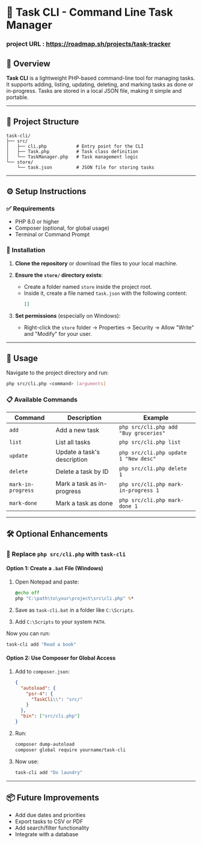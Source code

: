 
# 🧰 Task CLI - Command Line Task Manager
### project URL : https://roadmap.sh/projects/task-tracker
## 📌 Overview

**Task CLI** is a lightweight PHP-based command-line tool for managing tasks. It supports adding, listing, updating, deleting, and marking tasks as done or in-progress. Tasks are stored in a local JSON file, making it simple and portable.

---

## 📁 Project Structure

```
task-cli/
├── src/
│   ├── cli.php           # Entry point for the CLI
│   ├── Task.php          # Task class definition
│   └── TaskManager.php   # Task management logic
└── store/
    └── task.json         # JSON file for storing tasks
```

---

## ⚙️ Setup Instructions

### ✅ Requirements

- PHP 8.0 or higher
- Composer (optional, for global usage)
- Terminal or Command Prompt

### 🔧 Installation

1. **Clone the repository** or download the files to your local machine.

2. **Ensure the `store/` directory exists**:
   - Create a folder named `store` inside the project root.
   - Inside it, create a file named `task.json` with the following content:
     ```json
     []
     ```

3. **Set permissions** (especially on Windows):
   - Right-click the `store` folder → Properties → Security → Allow "Write" and "Modify" for your user.

---

## 🚀 Usage

Navigate to the project directory and run:

```bash
php src/cli.php <command> [arguments]
```

### 📋 Available Commands

| Command            | Description                                | Example                                 |
|--------------------|--------------------------------------------|-----------------------------------------|
| `add`              | Add a new task                             | `php src/cli.php add "Buy groceries"`   |
| `list`             | List all tasks                             | `php src/cli.php list`                  |
| `update`           | Update a task's description                | `php src/cli.php update 1 "New desc"`   |
| `delete`           | Delete a task by ID                        | `php src/cli.php delete 1`              |
| `mark-in-progress` | Mark a task as in-progress                 | `php src/cli.php mark-in-progress 1`    |
| `mark-done`        | Mark a task as done                        | `php src/cli.php mark-done 1`           |

---

## 🛠️ Optional Enhancements

### 🔁 Replace `php src/cli.php` with `task-cli`

#### Option 1: Create a `.bat` File (Windows)

1. Open Notepad and paste:

   ```bat
   @echo off
   php "C:\path\to\your\project\src\cli.php" %*
   ```

2. Save as `task-cli.bat` in a folder like `C:\Scripts`.

3. Add `C:\Scripts` to your system `PATH`.

Now you can run:

```bash
task-cli add "Read a book"
```

#### Option 2: Use Composer for Global Access

1. Add to `composer.json`:

   ```json
   {
     "autoload": {
       "psr-4": {
         "TaskCli\\": "src/"
       }
     },
     "bin": ["src/cli.php"]
   }
   ```

2. Run:

   ```bash
   composer dump-autoload
   composer global require yourname/task-cli
   ```

3. Now use:

   ```bash
   task-cli add "Do laundry"
   ```

---

## 📦 Future Improvements

- Add due dates and priorities
- Export tasks to CSV or PDF
- Add search/filter functionality
- Integrate with a database

